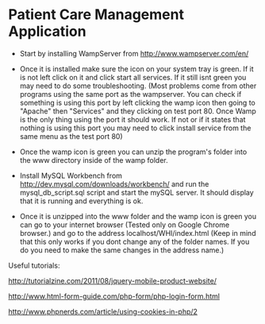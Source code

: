 # Patient Care Management Application

- Start by installing WampServer from http://www.wampserver.com/en/

- Once it is installed make sure the icon on your system tray is green. If it is not left click on it and click start all services. If it still isnt green you may need to do some troubleshooting. 
(Most problems come from other programs using the same port as the wampserver. You can check if something is using this port by left clicking the wamp icon then going to "Apache" then "Services" and they clicking on test port 80. Once Wamp is the only thing using the port it should work. If not or if it states that nothing is using this port you may need to click install service from the same menu as the test port 80)

- Once the wamp icon is green you can unzip the program's folder into the www directory inside of the wamp folder.

- Install MySQL Workbench from http://dev.mysql.com/downloads/workbench/ and run the mysql_db_script.sql script and start the mySQL server. It should display that it is running and everything is ok.

- Once it is unzipped into the www folder and the wamp icon is green you can go to your internet browser (Tested only on Google Chrome browser.) and go to the address localhost/WHI/index.html (Keep in mind that this only works if you dont change any of the folder names. If you do you need to make the same changes in the address name.)

Useful tutorials: 

http://tutorialzine.com/2011/08/jquery-mobile-product-website/ 

http://www.html-form-guide.com/php-form/php-login-form.html

http://www.phpnerds.com/article/using-cookies-in-php/2
